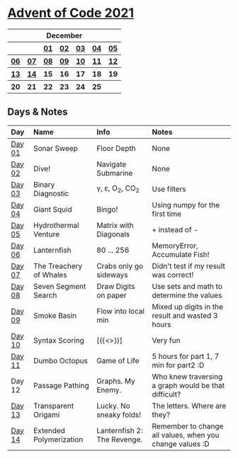 # [Advent of Code 2021](https://adventofcode.com/2021)

<table>
    <tr>
        <th colspan="7">December</th>
    </tr>
    <tr>
        <th></th>
        <th></th>
        <th><a href="https://adventofcode.com/2021/day/1">01</a></th>
        <th><a href="https://adventofcode.com/2021/day/2">02</a></th>
        <th><a href="https://adventofcode.com/2021/day/3">03</a></th>
        <th><a href="https://adventofcode.com/2021/day/4">04</a></th>
        <th><a href="https://adventofcode.com/2021/day/5">05</a></th>
    </tr>
    <tr>
        <th><a href="https://adventofcode.com/2021/day/6">06</a></th>
        <th><a href="https://adventofcode.com/2021/day/7">07</a></th>
        <th><a href="https://adventofcode.com/2021/day/8">08</a></th>
        <th><a href="https://adventofcode.com/2021/day/9">09</a></th>
        <th><a href="https://adventofcode.com/2021/day/10">10</a></th>
        <th><a href="https://adventofcode.com/2021/day/11">11</a></th>
        <th><a href="https://adventofcode.com/2021/day/12">12</a></th>
    </tr>
    <tr>
        <th><a href="https://adventofcode.com/2021/day/13">13</a></th>
        <th><a href="https://adventofcode.com/2021/day/14">14</a></th>
        <th>15</th>
        <th>16</th>
        <th>17</th>
        <th>18</th>
        <th>19</th>
    </tr>
    <tr>
        <th>20</th>
        <th>21</th>
        <th>22</th>
        <th>23</th>
        <th>24</th>
        <th>25</th>
        <th></th>
    </tr>
</table>


## Days & Notes

Day | Name | Info | Notes
:--- | :-- | :---  | :----
[Day 01](https://github.com/enigm4tik/advent-of-code/blob/main/2021/day01.py) | Sonar Sweep | Floor Depth | None
[Day 02](https://github.com/enigm4tik/advent-of-code/blob/main/2021/day02.py) | Dive!| Navigate Submarine | None 
[Day 03](https://github.com/enigm4tik/advent-of-code/blob/main/2021/day03.py) | Binary Diagnostic| &gamma;, &epsilon;, O<sub>2</sub>, CO<sub>2</sub> | Use filters
[Day 04](https://github.com/enigm4tik/advent-of-code/blob/main/2021/day04.py) | Giant Squid| Bingo! | Using numpy for the first time 
[Day 05](https://github.com/enigm4tik/advent-of-code/blob/main/2021/day05.py) | Hydrothermal Venture| Matrix with Diagonals | + instead of -
[Day 06](https://github.com/enigm4tik/advent-of-code/blob/main/2021/day06.py) | Lanternfish| 80 ... 256 | MemoryError, Accumulate Fish!
[Day 07](https://github.com/enigm4tik/advent-of-code/blob/main/2021/day07.py) | The Treachery of Whales| Crabs only go sideways | Didn't test if my result was correct!
[Day 08](https://github.com/enigm4tik/advent-of-code/blob/main/2021/day08.py) | Seven Segment Search| Draw Digits on paper | Use sets and math to determine the values
[Day 09](https://github.com/enigm4tik/advent-of-code/blob/main/2021/day09.py) | Smoke Basin| Flow into local min | Mixed up digits in the result and wasted 3 hours
[Day 10](https://github.com/enigm4tik/advent-of-code/blob/main/2021/day10.py) | Syntax Scoring| [({<>})] | Very fun
[Day 11](https://github.com/enigm4tik/advent-of-code/blob/main/2021/day11.py) | Dumbo Octopus | Game of Life | 5 hours for part 1, 7 min for part2 :D
Day 12 | Passage Pathing | Graphs. My Enemy. | Who knew traversing a graph would be that difficult?
[Day 13](https://github.com/enigm4tik/advent-of-code/blob/main/2021/day13.py) | Transparent Origami | Lucky. No sneaky folds! | The letters. Where are they?
[Day 14](https://github.com/enigm4tik/advent-of-code/blob/main/2021/day14.py) | Extended Polymerization | Lanternfish 2: The Revenge. | Remember to change all values, when you change values :D
